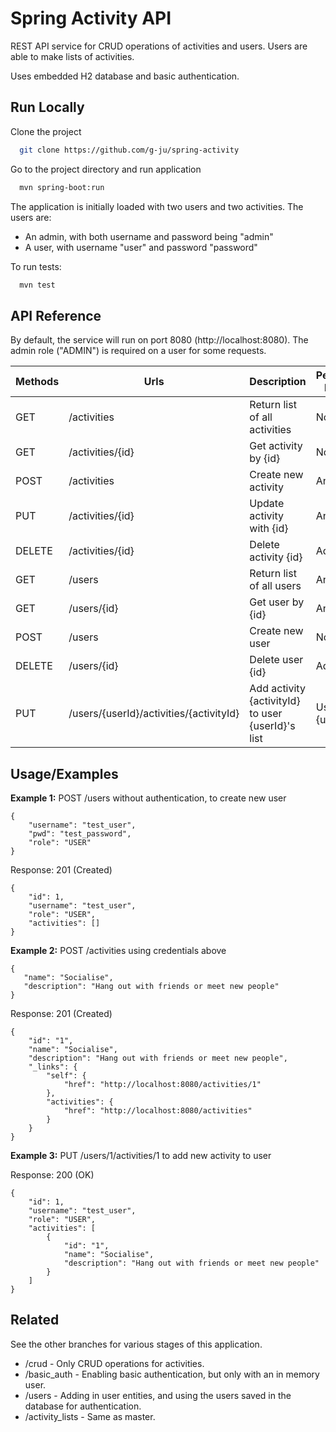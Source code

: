 
# Spring Activity API

REST API service for CRUD operations of activities and users. Users are able to make lists of activities.

Uses embedded H2 database and basic authentication.




## Run Locally

Clone the project

```bash
  git clone https://github.com/g-ju/spring-activity
```

Go to the project directory and run application

```bash
  mvn spring-boot:run
```

The application is initially loaded with two users and two activities. The users are:
- An admin, with both username and password being "admin"
- A user, with username "user" and password "password"

To run tests:
```bash
  mvn test
```


## API Reference

By default, the service will run on port 8080 (http://localhost:8080). The admin role ("ADMIN") is required on a user for some requests.

| Methods | Urls                                    | Description                                      | Permissions Required |
|---------|-----------------------------------------|--------------------------------------------------|----------------------|
| GET     | /activities                             | Return list of all activities                    | None                 |
| GET     | /activities/{id}                        | Get activity by {id}                             | None                 |
| POST    | /activities                             | Create new activity                              | Any user             |
| PUT     | /activities/{id}                        | Update activity with {id}                        | Any user             |
| DELETE  | /activities/{id}                        | Delete activity {id}                             | Admin only           |
| GET     | /users                                  | Return list of all users                         | Any user             |
| GET     | /users/{id}                             | Get user by {id}                                 | Any user             |
| POST    | /users                                  | Create new user                                  | None                 |
| DELETE  | /users/{id}                             | Delete user {id}                                 | Admin only           |
| PUT     | /users/{userId}/activities/{activityId} | Add activity {activityId} to user {userId}'s list| User with {userId}   |


## Usage/Examples

**Example 1:** POST /users without authentication, to create new user
```
{
    "username": "test_user",
    "pwd": "test_password",
    "role": "USER"
}
```
Response: 201 (Created)
```
{
    "id": 1,
    "username": "test_user",
    "role": "USER",
    "activities": []
}
```

**Example 2:** POST /activities using credentials above
```
{
   "name": "Socialise",
   "description": "Hang out with friends or meet new people"
}
```
Response: 201 (Created)
```
{
    "id": "1",
    "name": "Socialise",
    "description": "Hang out with friends or meet new people",
    "_links": {
        "self": {
            "href": "http://localhost:8080/activities/1"
        },
        "activities": {
            "href": "http://localhost:8080/activities"
        }
    }
}
```

**Example 3:** PUT /users/1/activities/1 to add new activity to user

Response: 200 (OK)
```
{
    "id": 1,
    "username": "test_user",
    "role": "USER",
    "activities": [
        {
            "id": "1",
            "name": "Socialise",
            "description": "Hang out with friends or meet new people"
        }
    ]
}
```


## Related

See the other branches for various stages of this application.
- /crud - Only CRUD operations for activities.
- /basic_auth - Enabling basic authentication, but only with an in memory user.
- /users - Adding in user entities, and using the users saved in the database for authentication.
- /activity_lists - Same as master.

